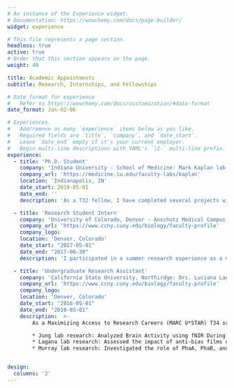 ```yaml
---
# An instance of the Experience widget.
# Documentation: https://wowchemy.com/docs/page-builder/
widget: experience

# This file represents a page section.
headless: true
active: true
# Order that this section appears on the page.
weight: 40

title: Academic Appointments
subtitle: Research, Internships, and Fellowships

# Date format for experience
#   Refer to https://wowchemy.com/docs/customization/#date-format
date_format: Jan-02-06

# Experiences.
#   Add/remove as many `experience` items below as you like.
#   Required fields are `title`, `company`, and `date_start`.
#   Leave `date_end` empty if it's your current employer.
#   Begin multi-line descriptions with YAML's `|2-` multi-line prefix.
experience:
  - title: 'Ph.D. Student'
    company: 'Indiana University - School of Medicine: Mark Kaplan lab'
    company_url: 'https://medicine.iu.edu/faculty-labs/kaplan'
    location: 'Indianapolis, IN'
    date_start: 2019-05-01
    date_end: ''
    description: 'As a T32 fellow, I have completed several projects within the Kaplan which include but are not limited to studying the role of IL-9 in allergic asthma, lung cancer, and urinary tract infections. I've also contributed to several projects and received recognition in the form of publications. In addition to my research, I serve as a board member in IUSM's Society for the Advancement of Chicanos/Latinx and Native Americans in Science chapter, in addition to a Toastmasters International club.'

  - title: 'Research Student Intern'
    company: 'University of Colorado, Denver - Anschutz Medical Campus: Stefan Pukatzki lab'
    company_url: 'https://www.ccny.cuny.edu/biology/faculty-profile'
    company_logo:
    location: 'Denver, Colorado'
    date_start: "2017-05-01"
    date_end: "2017-06-30"
    description: 'I participated in a summer research experience as a Graduate Experience for Multicultural Students (GEMS) intern. As an intern for 10-weeks, I participated in academic seminars, professional development workshops, and conducted research in a Dr. Stefan Pukatzki's lab. My summer project focused on investigating the role of toxin-coregulated pilus on Vibrio cholerae and its effects on type VI secretion system by using killing assays with Escherichia coli.'

  - title: 'Undergraduate Research Assistant'
    company: 'California State University, Northirdge: Drs. Luciana Lagana, Taeyou Jung, and Sean Murray'
    company_url: 'https://www.ccny.cuny.edu/biology/faculty-profile'
    company_logo:
    location: 'Denver, Colorado'
    date_start: "2016-05-01"
    date_end: "2018-05-01"
    description:  >-
        As a Maximizing Access to Research Careers (MARC U*STAR) T34 scholar, I participated in undergraduate research in several labs:

        * Jung lab research: Analyzed Brain Activity using fNIR During Dual Task Walking in Individuals with Parkinson’s Disease
        * Lagana lab research: Assessed the impact of anti-bias films on reducing stereotypes and increasing empathy towards discriminated minorities
        * Murray lab research: Investigated the role of PhaA, PhaB, and PhaC in promoting (p)ppGpp accumulation in Caulobacter crescentus'|2-


design:
  columns: '2'
---
```

